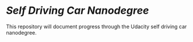 *Self Driving Car Nanodegree*
===

This repository will document progress through the Udacity self driving car nanodegree.
